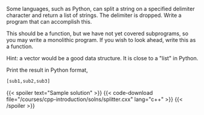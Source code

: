 Some languages, such as Python, can split a string on a specified delimiter character and return a list of strings. The delimiter is dropped.  Write a program that can accomplish this.  

This should be a function, but we have not yet covered subprograms, so you may write a monolithic program.  If you wish to look ahead, write this as a function.

Hint: a vector would be a good data structure. It is close to a "list" in Python.

Print the result in Python format, 
```python
[sub1,sub2,sub3]
```

{{< spoiler text="Sample solution" >}}
{{< code-download file="/courses/cpp-introduction/solns/splitter.cxx" lang="c++" >}}
{{< /spoiler >}}
